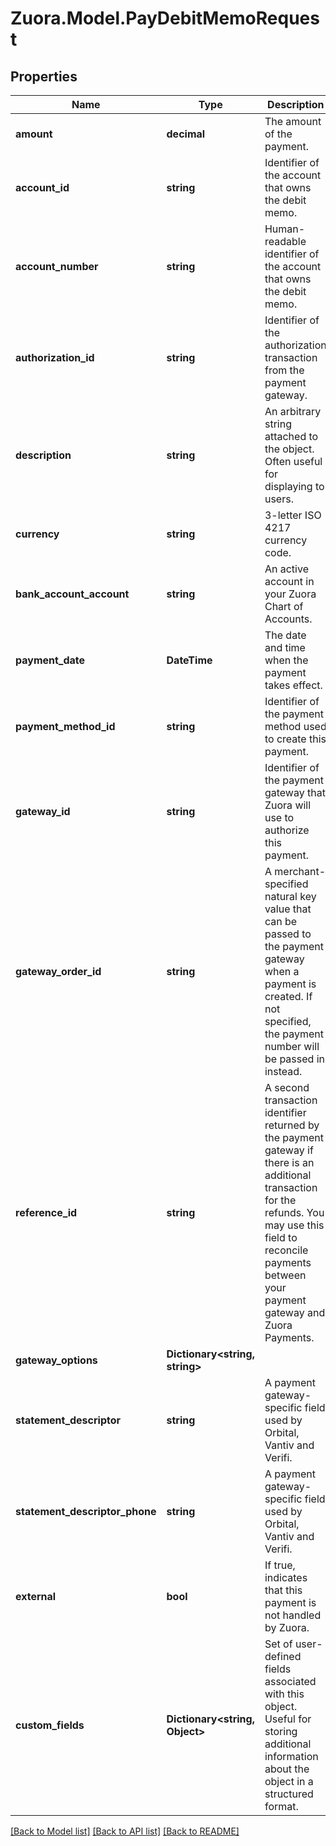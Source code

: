 
# Zuora.Model.PayDebitMemoRequest

## Properties

Name | Type | Description | Notes
------------ | ------------- | ------------- | -------------
**amount** | **decimal** | The amount of the payment. | [optional] 
**account_id** | **string** | Identifier of the account that owns the debit memo. | [optional] 
**account_number** | **string** | Human-readable identifier of the account that owns the debit memo. | [optional] 
**authorization_id** | **string** | Identifier of the authorization transaction from the payment gateway. | [optional] 
**description** | **string** | An arbitrary string attached to the object. Often useful for displaying to users. | [optional] 
**currency** | **string** | 3-letter ISO 4217 currency code. | 
**bank_account_account** | **string** | An active account in your Zuora Chart of Accounts. | [optional] 
**payment_date** | **DateTime** | The date and time when the payment takes effect. | [optional] 
**payment_method_id** | **string** | Identifier of the payment method used to create this payment. | [optional] 
**gateway_id** | **string** | Identifier of the payment gateway that Zuora will use to authorize this payment. | [optional] 
**gateway_order_id** | **string** | A merchant-specified natural key value that can be passed to the payment gateway when a payment is created. If not specified, the payment number will be passed in instead. | [optional] 
**reference_id** | **string** | A second transaction identifier returned by the payment gateway if there is an additional transaction for the refunds. You may use this field to reconcile payments between your payment gateway and Zuora Payments. | [optional] 
**gateway_options** | **Dictionary&lt;string, string&gt;** |  | [optional] 
**statement_descriptor** | **string** | A payment gateway-specific field used by Orbital, Vantiv and Verifi. | [optional] 
**statement_descriptor_phone** | **string** | A payment gateway-specific field used by Orbital, Vantiv and Verifi. | [optional] 
**external** | **bool** | If true, indicates that this payment is not handled by Zuora. | [optional] 
**custom_fields** | **Dictionary&lt;string, Object&gt;** | Set of user-defined fields associated with this object. Useful for storing additional information about the object in a structured format. | [optional] 

[[Back to Model list]](../README.md#documentation-for-models)
[[Back to API list]](../README.md#documentation-for-api-endpoints)
[[Back to README]](../README.md)


